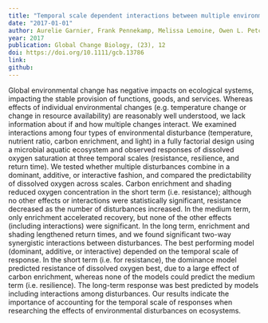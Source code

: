 ```yaml
---
title: "Temporal scale dependent interactions between multiple environmental disturbances in microcosm ecosystems"
date: "2017-01-01"
author: Aurelie Garnier, Frank Pennekamp, Melissa Lemoine, Owen L. Petchey
year: 2017
publication: Global Change Biology, (23), 12
doi: https://doi.org/10.1111/gcb.13786
link:
github:
---
```


Global environmental change has negative impacts on ecological systems, impacting the stable provision of functions, goods, and services. Whereas effects of individual environmental changes (e.g. temperature change or change in resource availability) are reasonably well understood, we lack information about if and how multiple changes interact. We examined interactions among four types of environmental disturbance (temperature, nutrient ratio, carbon enrichment, and light) in a fully factorial design using a microbial aquatic ecosystem and observed responses of dissolved oxygen saturation at three temporal scales (resistance, resilience, and return time). We tested whether multiple disturbances combine in a dominant, additive, or interactive fashion, and compared the predictability of dissolved oxygen across scales. Carbon enrichment and shading reduced oxygen concentration in the short term (i.e. resistance); although no other effects or interactions were statistically significant, resistance decreased as the number of disturbances increased. In the medium term, only enrichment accelerated recovery, but none of the other effects (including interactions) were significant. In the long term, enrichment and shading lengthened return times, and we found significant two-way synergistic interactions between disturbances. The best performing model (dominant, additive, or interactive) depended on the temporal scale of response. In the short term (i.e. for resistance), the dominance model predicted resistance of dissolved oxygen best, due to a large effect of carbon enrichment, whereas none of the models could predict the medium term (i.e. resilience). The long-term response was best predicted by models including interactions among disturbances. Our results indicate the importance of accounting for the temporal scale of responses when researching the effects of environmental disturbances on ecosystems.

